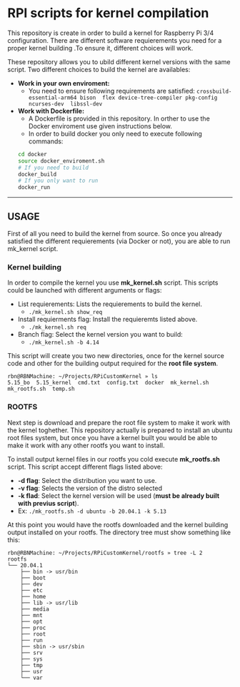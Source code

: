 # RPI scripts for kernel compilation

This repository is create in order to build a kernel for Raspberry Pi 3/4 configuration. There are different software requierements you need for a proper kernel building .To ensure it, different choices will work.

These repository allows you to ubild different kernel versions with the same script. Two different choices to build the kernel are availables:
- **Work in your own enviroment:** 
  - You need to ensure following requirements are satisfied: 
`crossbuild-essential-arm64
bison 
flex
device-tree-compiler
pkg-config 
ncurses-dev 
libssl-dev`
- **Work with Dockerfile:**
  - A Dockerfile is provided in this repository. In orther to use the Docker enviroment use given instructions below.
  - In order to build docker you only need to execute following commands:
  ```bash
  cd docker
  source docker_enviroment.sh
  # If you need to build
  docker_build
  # If you only want to run
  docker_run
  ```
---

## USAGE

First of all you need to build the kernel from source. So once you already satisfied the different requierements (via Docker or not), you are able to run mk_kernel script.

### Kernel building

In order to compile the kernel you use **mk_kernel.sh** script. This scripts could be launched with different arguments or flags:
- List requierements: Lists the requierements to build the kernel.
  - `./mk_kernel.sh show_req`
- Install requierments flag: Install the requieremts listed above.
  - `./mk_kernel.sh req` 
- Branch flag: Select the kernel version you want to build:
  - `./mk_kernel.sh -b 4.14` 

This script will create you two new directories, once for the kernel source code and other for the building output required for the **root file system**.

```console
rbn@RBNMachine: ~/Projects/RPiCustomKernel » ls
5.15_bo  5.15_kernel  cmd.txt  config.txt  docker  mk_kernel.sh  mk_rootfs.sh  temp.sh
```

### ROOTFS

Next step is download and prepare the root file system to make it work with the kernel toghether. This repository actually is prepared to install an ubuntu root files system, but once you have a kernel built you would be able to make it work with any other rootfs you want to install.

To install output kernel files in our rootfs you cold execute **mk_rootfs.sh** script. This script accept different flags listed above:
- **-d flag**: Select the distribution you want to use.
- **-v flag**: Selects the version of the distro selected
- **-k flad**: Select the kernel version will be used (**must be already built with previus script**).
- Ex: `./mk_rootfs.sh -d ubuntu -b 20.04.1 -k 5.13`

At this point you would have the rootfs downloaded and the kernel building output installed on your rootfs. The directory tree must show something like this:

```console
rbn@RBNMachine: ~/Projects/RPiCustomKernel/rootfs » tree -L 2
rootfs
└── 20.04.1
    ├── bin -> usr/bin
    ├── boot
    ├── dev
    ├── etc
    ├── home
    ├── lib -> usr/lib
    ├── media
    ├── mnt
    ├── opt
    ├── proc
    ├── root
    ├── run
    ├── sbin -> usr/sbin
    ├── srv
    ├── sys
    ├── tmp
    ├── usr
    └── var
```
